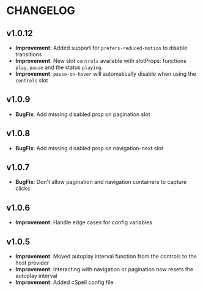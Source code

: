 # CHANGELOG

## v1.0.12

- **Improvement**: Added support for `prefers-reduced-motion` to disable transitions
- **Improvement**: New slot `controls` available with slotProps: functions `play`, `pause` and the status `playing`.
- **Improvement**: `pause-on-hover` will automatically disable when using the `controls` slot

## v1.0.9

- **BugFix**: Add missing disabled prop on pagination slot

## v1.0.8

- **BugFix**: Add missing disabled prop on navigation-next slot

## v1.0.7

- **BugFix**: Don't allow pagination and navigation containers to capture clicks

## v1.0.6

- **Improvement**: Handle edge cases for config variables

## v1.0.5

- **Improvement**: Moved autoplay interval function from the controls to the host provider
- **Improvement**: Interacting with navigation or pagination now resets the autoplay interval
- **Improvement**: Added cSpell config file
